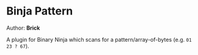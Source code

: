# Binja Pattern
Author: **Brick**

A plugin for Binary Ninja which scans for a pattern/array-of-bytes (e.g. `01 23 ? 67`).
